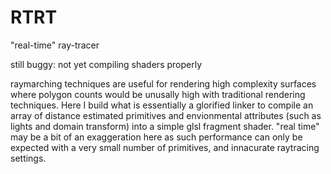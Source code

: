 # RTRT
"real-time" ray-tracer

still buggy: not yet compiling shaders properly

raymarching techniques are useful for rendering high complexity surfaces where polygon counts would be unusally high with traditional rendering techniques. Here I build what is essentially a glorified linker to compile an array of distance estimated primitives and envionmental attributes (such as lights and domain transform) into a simple glsl fragment shader. "real time" may be a bit of an exaggeration here as such performance can only be expected with a very small number of primitives, and innacurate raytracing settings.
